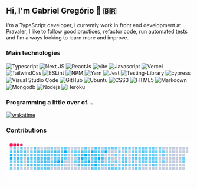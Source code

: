 ## Hi, I'm Gabriel Gregório 👋 <span>&#x1f1e7;&#x1f1f7;</span>
I'm a TypeScript developer, I currently work in front end development at Pravaler, I like to follow good practices, refactor code, run automated tests and I'm always looking to learn more and improve.

### Main technologies
<p>
<img align="center" alt="Typescript" height="30" src="https://img.shields.io/badge/TypeScript-007ACC?style=for-the-badge&logo=typescript&logoColor=white">  <img align="center" alt="Next JS" height="30" src="https://img.shields.io/badge/Next-black?style=for-the-badge&logo=next.js&logoColor=white">  <img align="center" alt="ReactJs" height="30" src="https://img.shields.io/badge/React-20232A?style=for-the-badge&logo=react&logoColor=61DAFB">  <img align="center" height="30" alt="vite" src="https://img.shields.io/badge/Vite-B73BFE?style=for-the-badge&logo=vite&logoColor=FFD62E"> <img align="center" alt="Javascript" height="30" src="https://img.shields.io/badge/JavaScript-F7DF1E?style=for-the-badge&logo=javascript&logoColor=black">    <img align="center" alt="Vercel" height="30" src="https://img.shields.io/badge/vercel-%23000000.svg?style=for-the-badge&logo=vercel&logoColor=white">
<img align="center" alt="TailwindCss" height="30" src="https://img.shields.io/badge/Tailwind_CSS-38B2AC?style=for-the-badge&logo=tailwind-css&logoColor=white"> <img align="center" alt="ESLint" height="30" src="https://img.shields.io/badge/ESLint-4B3263?style=for-the-badge&logo=eslint&logoColor=white"> <img align="center" alt="NPM" height="30" src="https://img.shields.io/badge/NPM-%23000000.svg?style=for-the-badge&logo=npm&logoColor=white"> <img align="center" alt="Yarn" height="30" src="https://img.shields.io/badge/yarn-%232C8EBB.svg?style=for-the-badge&logo=yarn&logoColor=white"> <img align="center" alt="Jest" height="30" src="https://img.shields.io/badge/-jest-%23C21325?style=for-the-badge&logo=jest&logoColor=white"> <img align="center" alt="Testing-Library" height="30" src="https://img.shields.io/badge/-TestingLibrary-%23E33332?style=for-the-badge&logo=testing-library&logoColor=white"> <img align="center" alt="cypress" height="30" src="https://img.shields.io/badge/-cypress-%23E5E5E5?style=for-the-badge&logo=cypress&logoColor=058a5e"> <img align="center" alt="Visual Studio Code" height="30" src="https://img.shields.io/badge/Visual%20Studio%20Code-0078d7.svg?style=for-the-badge&logo=visual-studio-code&logoColor=white"> <img align="center" alt="GitHub" height="30" src="https://img.shields.io/badge/github-%23121011.svg?style=for-the-badge&logo=github&logoColor=white">
<img align="center" alt="Ubuntu" height="30" src="https://img.shields.io/badge/Ubuntu-E95420?style=for-the-badge&logo=ubuntu&logoColor=white">
<img align="center" alt="CSS3" height="30" src="https://img.shields.io/badge/CSS3-1572B6?style=for-the-badge&logo=css3&logoColor=white">
<img align="center" alt="HTML5" height="30" src="https://img.shields.io/badge/HTML5-E34F26?style=for-the-badge&logo=html5&logoColor=white">
<img align="center" alt="Markdown" height="30" src="https://img.shields.io/badge/Markdown-000000?style=for-the-badge&logo=markdown&logoColor=white">
<img align="center" alt="Mongodb" height="30" src="https://img.shields.io/badge/MongoDB-4EA94B?style=for-the-badge&logo=mongodb&logoColor=white">
<img align="center" alt="Nodejs" height="30" src="https://img.shields.io/badge/Node.js-43853D?style=for-the-badge&logo=node.js&logoColor=white">
<img align="center" alt="Heroku" height="30" src="https://img.shields.io/badge/heroku-%23430098.svg?style=for-the-badge&logo=heroku&logoColor=white">
</p>

### Programming a little over of...

[![wakatime](https://wakatime.com/badge/user/7e6c6db0-9337-42cb-9507-4d4580997c1f.svg)](https://wakatime.com/@gabrielogregorio)


### Contributions

![Snake animation](https://raw.githubusercontent.com/gabrielogregorio/gabrielogregorio/output/github-snake_v5.gif)
  
